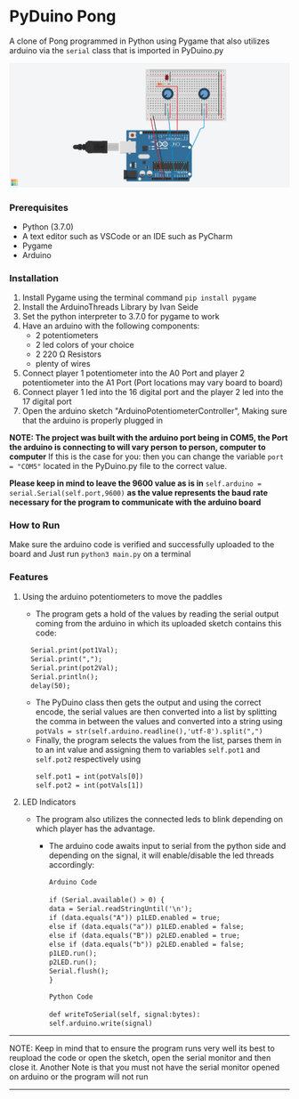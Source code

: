 # ﻿PyDuino Pong
A clone of Pong programmed in Python using Pygame that also utilizes arduino via the `serial` class that is imported in PyDuino.py


![](/imgs/Ingenious%20Snaget.png)

### Prerequisites
- Python (3.7.0)
- A text editor such as VSCode or an IDE such as PyCharm
- Pygame
- Arduino 

### Installation
1. Install Pygame using the terminal command ```pip install pygame```
1. Install the ArduinoThreads Library by Ivan Seide
1. Set the python interpreter to 3.7.0 for pygame to work
1. Have an arduino with the following components:
    - 2 potentiometers
    - 2 led colors of your choice
    - 2 220 Ω Resistors
    - plenty of wires
1. Connect player 1 potentiometer into the A0 Port and player 2 potentiometer into the A1 Port (Port locations may vary board to board)
1. Connect player 1 led into the 16 digital port and the player 2 led into the 17 digital port
1. Open the arduino sketch "ArduinoPotentiometerController", Making sure that the arduino is properly plugged in

**NOTE: The project was built with the arduino port being in COM5, the Port the arduino is connecting to will vary person to person, computer to computer**
If this is the case for you: then you can change the variable `port = "COM5"` located in the PyDuino.py file to the correct value. 

**Please keep in mind to leave the 9600 value as is in** `self.arduino = serial.Serial(self.port,9600)` **as the value represents the baud rate necessary for the program to communicate with the arduino board**

### How to Run
Make sure the arduino code is verified and successfully uploaded to the board and Just run `python3 main.py` on a terminal

### Features
1. Using the arduino potentiometers to move the paddles
    - The program gets a hold of the values by reading the serial output coming from the arduino in which its uploaded sketch contains this code:
   ```
     Serial.print(pot1Val);
     Serial.print(",");
     Serial.print(pot2Val);
     Serial.println();
     delay(50);
   ```
   - The PyDuino class then gets the output and using the correct encode, the serial values are then converted into a list by splitting the comma in between the values and converted into a string using
   `potVals = str(self.arduino.readline(),'utf-8').split(",")`
   - Finally, the program selects the values from the list, parses them in to an int value and assigning them to variables `self.pot1` and `self.pot2` respectively using
     ```
     self.pot1 = int(potVals[0])
     self.pot2 = int(potVals[1])
     ```
    
       
 2. LED Indicators
    - The program also utilizes the connected leds to blink depending on which player has the advantage.
         - The arduino code awaits input to serial from the python side and depending on the signal, it will enable/disable the led threads accordingly:

              ```
              Arduino Code
              
              if (Serial.available() > 0) {
              data = Serial.readStringUntil('\n');
              if (data.equals("A")) p1LED.enabled = true;
              else if (data.equals("a")) p1LED.enabled = false;
              else if (data.equals("B")) p2LED.enabled = true;
              else if (data.equals("b")) p2LED.enabled = false;
              p1LED.run();
              p2LED.run();
              Serial.flush();
              }
              ```

              ```
              Python Code
              
              def writeToSerial(self, signal:bytes):
              self.arduino.write(signal)
              ```
              
           

***
NOTE: Keep in mind that to ensure the program runs very well its best to reupload the code or open the sketch, open the serial monitor and then close it.
Another Note is that you must not have the serial monitor opened on arduino or the program will not run
***


